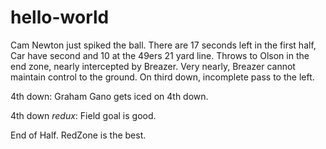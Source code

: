 # hello-world
Cam Newton just spiked the ball. There are 17 seconds left in the first half, Car have second and 10 at the 49ers 21 yard line. Throws to Olson in the end zone, nearly intercepted by Breazer. Very nearly, Breazer cannot maintain control to the ground. On third down, incomplete pass to the left.<p/>
4th down: Graham Gano gets iced on 4th down.</p>
4th down <i>redux</i>: Field goal is good. <p/>
End of Half. RedZone is the best.
